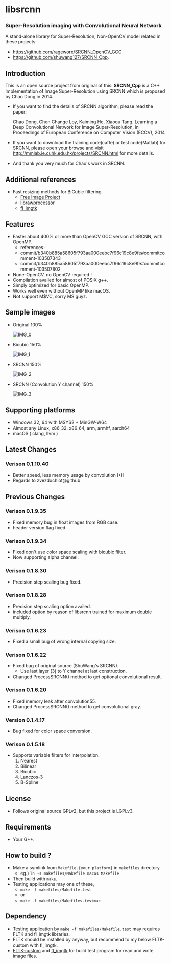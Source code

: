 # libsrcnn
### Super-Resolution imaging with Convolutional Neural Network
A stand-alone library for Super-Resolution, Non-OpenCV model related in these projects:
* https://github.com/rageworx/SRCNN_OpenCV_GCC
* https://github.com/shuwang127/SRCNN_Cpp.

## Introduction
This is an open source project from original of this:
**SRCNN_Cpp** is a C++ Implementation of Image Super-Resolution using SRCNN which is proposed by Chao Dong in 2014.
 - If you want to find the details of SRCNN algorithm, please read the paper:  

   Chao Dong, Chen Change Loy, Kaiming He, Xiaoou Tang. Learning a Deep Convolutional Network for Image Super-Resolution, in Proceedings of European Conference on Computer Vision (ECCV), 2014
 - If you want to download the training code(caffe) or test code(Matlab) for SRCNN, please open your browse and visit http://mmlab.ie.cuhk.edu.hk/projects/SRCNN.html for more details.
 - And thank you very much for Chao's work in SRCNN.

## Additional references
* Fast resizing methods for BiCubic filtering 
    * [Free Image Project](http://freeimage.sourceforge.net/)
	* [librawprocessor](https://github.com/rageworx/librawprocessor)
    * [fl_imgtk](https://github.com/rageworx/fl_imgtk)

 
## Features
* Faster about 400% or more than OpenCV GCC version of SRCNN, with OpenMP.
    - references :
    - commit/b340b885a58605f793aa000eebc7f96c19c8e9fe#commitcomment-103507343
	- commit/b340b885a58605f793aa000eebc7f96c19c8e9fe#commitcomment-103507802
* None-OpenCV, no OpenCV required !
* Compilation availed for almost of POSIX g++.
* Simply optimized for basic OpenMP.
* Works well even without OpenMP like macOS.
* Not support M$VC, sorry MS guyz.

## Sample images
* Original 100%

    ![IMG_0](Pictures/butterfly.png)

* Bicubic 150%

    ![IMG_1](Pictures/butterfly_bicubic.png)

* SRCNN 150%

    ![IMG_2](Pictures/butterfly_srcnn.png)

* SRCNN (Convolution Y channel) 150%

    ![IMG_3](Pictures/butterfly_srcnn_convolution.png)

## Supporting platforms
* Windows 32, 64 with MSYS2 + MinGW-W64
* Almost any Linux, x86_32, x86_64, arm, armhf, aarch64
* macOS ( clang, llvm )

## Latest Changes

### Verison 0.1.10.40
* Better speed, less memory usage by convolution I+II
* Regards to zvezdochiot@github

## Previous Changes

### Verison 0.1.9.35
* Fixed memory bug in float images from RGB case.
* header version flag fixed.

### Verison 0.1.9.34
* Fixed don't use color space scaling with bicubic filter.
* Now supporting alpha channel.

### Verison 0.1.8.30
* Precision step scaling bug fixed.
### Verison 0.1.8.28
* Precision step scaling option availed.
* included option by reason of libsrcnn trained for maximum double multiply.
### Verison 0.1.6.23
* Fixed a small bug of wrong internal copying size.
### Verison 0.1.6.22
* Fixed bug of original source (ShuWang's SRCNN).
   - Use last layer (3) to Y channel at last construction.
* Changed ProcessSRCNN() method to get optional convolutional result.
### Verison 0.1.6.20
* Fixed memory leak after convolution55.
* Changed ProcessSRCNN() method to get convolutional gray.
### Version 0.1.4.17
* Bug fixed for color space conversion.
### Verison 0.1.5.18
* Supports variable filters for interpolation.
    1. Nearest
    1. Bilinear
    1. Bicubic
    1. Lanczos-3
    1. B-Spline

## License
* Follows original source GPLv2, but this project is LGPLv3.

## Requirements
* Your G++.

## How to build ?
* Make a symlink from `Makefile.{your platform}` in `makefiles` directory.
    - eg.) `ln -s makefiles/Makefile.macos Makefile`
* Then build with `make`.
* Testing applications may one of these,
	- `make -f makefiles/Makefile.test`
	- or
	- `make -f makefiles/Makefiles.testmac`

## Dependency
* Testing application by `make -f makefiles/Makefile.test` may requires FLTK and fl_imgtk libraries.
* FLTK should be installed by anyway, but recommend to my below FLTK-custom with fl_imgtk.
* [FLTK-custom](https://github.com/rageworx/fltk-custom) and [fl_imgtk](https://github.com/rageworx/fl_imgtk) for build test program for read and write image files.
